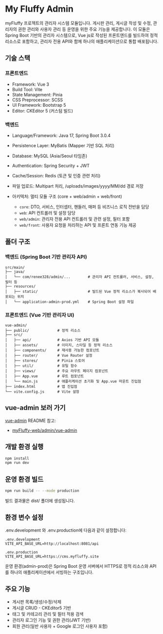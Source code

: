 # My Fluffy Admin

myFluffy 프로젝트의 관리자 시스템 모듈입니다. 게시판 관리, 게시글 작성 및 수정, 관리자의 권한 관리와 사용자 관리 등 운영을 위한 주요 기능을 제공합니다. 
이 모듈은 Spring Boot 기반의 관리자 시스템으로, Vue js로 작성된 프론트엔드를 빌드하여 정적 리소스로 포함하고, 관리자 전용 API와 함께 하나의 애플리케이션으로 통합 배포됩니다.

## 기술 스택

### 프론트엔드

* Framework: Vue 3
* Build Tool: Vite
* State Management: Pinia
* CSS Preprocessor: SCSS
* UI Framework: Bootstrap 5
* Editor: CKEditor 5 (커스텀 빌드)

### 백엔드

* Language/Framework: Java 17, Spring Boot 3.0.4
* Persistence Layer: MyBatis (Mapper 기반 SQL 처리)
* Database: MySQL (Asia/Seoul 타임존)
* Authentication: Spring Security + JWT
* Cache/Session: Redis (토큰 및 인증 관련 처리)
* 파일 업로드: Multipart 처리, /uploads/images/yyyy/MM/dd 경로 저장
* 아키텍처: 멀티 모듈 구조 (core + web/admin + web/front)

    * `core`: DTO, 서비스, 인터셉터, 핸들러, 매퍼 등 비즈니스 로직 전반을 담당
    * `web`: API 컨트롤러 및 설정 담당
    * `web/admin`: 관리자 전용 API 컨트롤러 및 관련 설정, 필터 포함
    * `web/front`: 사용자 요청을 처리하는 API 및 프론트 연동 기능 제공

## 폴더 구조

### 백엔드 (Spring Boot 기반 관리자 API)
```
src/main/
├── java/
│   └── com/renee328/admin/...        # 관리자 API 컨트롤러, 서비스, 설정, 필터 등
├── resources/
│   ├── static/                       # 빌드된 Vue 정적 리소스가 복사되어 배포되는 위치
│   └── application-admin-prod.yml    # Spring Boot 설정 파일
```

### 프론트엔드 (Vue 기반 관리자 UI)
```
vue-admin/
├── public/             # 정적 리소스
├── src/
│   ├── api/            # Axios 기반 API 모듈
│   ├── assets/         # 이미지, 스타일 등 정적 리소스
│   ├── components/     # 재사용 가능한 컴포넌트
│   ├── router/         # Vue Router 설정
│   ├── stores/         # Pinia 스토어
│   ├── util/           # 유틸 함수
│   ├── views/          # 주요 라우트 페이지 컴포넌트
│   ├── App.vue         # 루트 컴포넌트
│   └── main.js         # 애플리케이션 초기화 및 App.vue 마운트 진입점
├── index.html          # 앱 진입점
└── vite.config.js      # Vite 설정
```

## vue-admin 보러 가기

[vue-admin](./vue-admin) README 참고:

- [myFluffy-web/admin/vue-admin](./vue-admin/README.md)


## 개발 환경 실행

```bash
npm install
npm run dev
```

## 운영 환경 빌드

```bash
npm run build -- --mode production
```

빌드 결과물은 dist/ 폴더에 생성됩니다.

## 환경 변수 설정

.env.development 와 .env.production에 다음과 같이 설정합니다:

```
.env.development
VITE_API_BASE_URL=http://localhost:8081/api

.env.production
VITE_API_BASE_URL=https://cms.myfluffy.site
```

운영 환경(admin-prod)은 Spring Boot 운영 서버에서 HTTPS로 정적 리소스와 API를 하나의 애플리케이션에서 서빙하는 구조입니다.

## 주요 기능

* 게시판 목록/생성/수정/삭제
* 게시글 CRUD - CKEditor5 기반
* 태그 및 카테고리 관리 및 필터 적용 검색
* 관리자 로그인 기능 및 권한 관리(JWT 기반)
* 회원 관리(일반 사용자 + Google 로그인 사용자 포함)